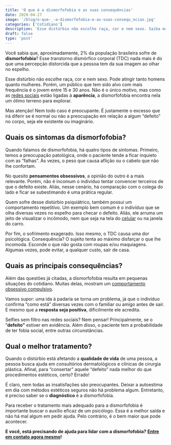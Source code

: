 ```yaml
---
title: 'O que é a dismorfofobia e as suas consequências'
date: 2020-04-27
image: '/blog/o-que-_-a-dismorfofobia-e-as-suas-consequ_ncias.jpg'
categories: ['Cotidiano']
description: 'Esse distúrbio não escolhe raça, cor e nem sexo. Saiba mais sobre ele clicando aqui!'
draft: false
type: 'post'
---
```


Você sabia que, aproximadamente, 2% da população brasileira sofre de **dismorfofobia**? Esse transtorno dismórfico corporal (TDC) nada mais é do que uma percepção distorcida que a pessoa tem da sua imagem ao olhar no espelho.

Esse distúrbio não escolhe raça, cor e nem sexo. Pode atingir tanto homens quanto mulheres. Porém, um público que tem sido alvo com mais frequência é o jovem entre 15 e 30 anos. Não é o único motivo, mas como as [redes sociais](/como-utilizar-as-redes-sociais-sem-perder-a-produtividade/) estão ligadas à **aparência**, a dismorfofobia encontra nela um ótimo terreno para explorar.

Mas atenção! Nem todo caso é preocupante. É justamente o excesso que irá diferir se é normal ou não a preocupação em relação a algum “defeito” no corpo, seja ele existente ou imaginário.

## **Quais os sintomas da dismorfofobia?**

Quando falamos de dismorfofobia, há quatro tipos de sintomas. Primeiro, temos a preocupação patológica, onde o paciente tende a ficar inquieto com as “falhas”. Às vezes, o peso que causa aflição ou o cabelo que não lhe confortam.

No quesito **pensamentos obsessivos**, a opinião do outro é a mais relevante. Porém, não é incomum o indivíduo tentar convencer terceiros de que o defeito existe. Aliás, nesse cenário, há comparação com o colega do lado e ficar se subestimando é uma prática regular.

Quem sofre desse distúrbio psiquiátrico, também possui um comportamento repetitivo. Um exemplo bem comum é o indivíduo que se olha diversas vezes no espelho para checar o defeito. Aliás, ele arruma um jeito de visualizar o incômodo, nem que seja na tela do [celular](/como-o-uso-excessivo-do-celular-pode-afetar-sua-vida-negativamente/) ou na janela do carro.

Por fim, o sofrimento exagerado. Isso mesmo, o TDC causa uma dor psicológica. Consequência? O sujeito tenta ao máximo disfarçar o que lhe incomoda. Esconde o que não gosta com roupas e/ou maquiagens. Algumas vezes, pode evitar, a qualquer custo, sair de casa.

## **Quais as principais consequências?**

Além das questões já citadas, a dismorfofobia resulta em pequenas situações do cotidiano. Muitas delas, mostram um [comportamento obsessivo compulsivo](/transtorno-obsessivo-compulsivo-toc/).

Vamos supor: uma ida à padaria se torna um problema, já que o indivíduo confirma “como está” diversas vezes com o familiar ou amigo antes de sair. E mesmo que a **resposta seja positiva**, dificilmente ele acredita.

Selfies sem filtro nas redes sociais? Nem pensar! Principalmente, se o “**defeito”** estiver em evidência. Além disso, o paciente tem a probabilidade de ter fobia social, entre outras circunstâncias.

## **Qual o melhor tratamento?**

Quando o distúrbio está afetando a **qualidade de vida** de uma pessoa, a pessoa busca ajuda em consultórios dermatológicos e clínicas de cirurgia plástica. Afinal, para “consertar” aquele “defeito” nada melhor do que procedimentos estéticos, certo? Errado!

É claro, nem todas as insatisfações são preocupantes. Deixar a autoestima em dia com métodos estéticos seguros não há problema algum. Entretanto, é preciso saber se o **diagnóstico** é a dismorfofobia.

Para receber o tratamento mais adequado para a dismorfofobia é importante buscar o auxílio eficaz de um psicólogo. Essa é a melhor saída e não há mal algum em pedir ajuda. Pelo contrário, é o bem maior que pode acontecer.

**E você, está precisando de ajuda para lidar com a dismorfofobia?** [**Entre em contato agora mesmo**](/contato/)**!**
